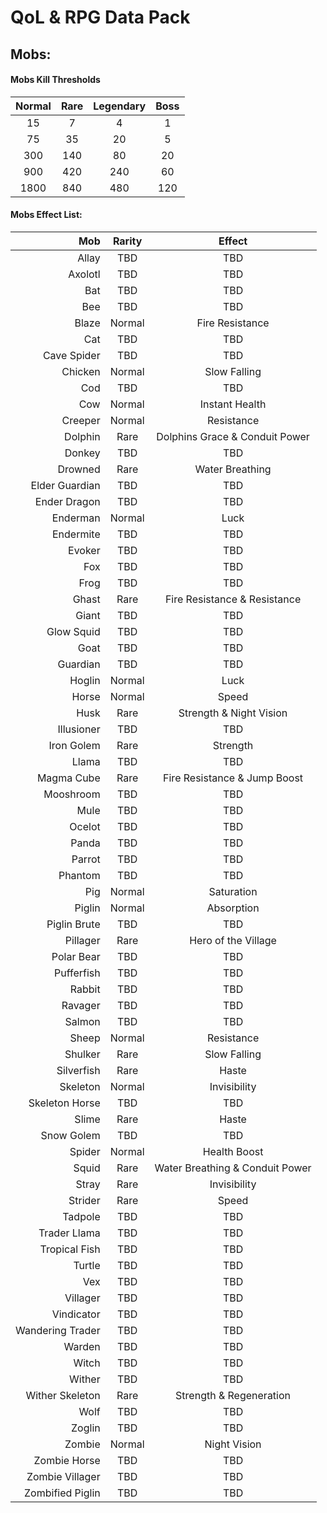 # QoL & RPG Data Pack
## Mobs:
#### Mobs Kill Thresholds
| Normal | Rare | Legendary | Boss |
| :---: | :---: | :---: | :---: |
| 15 | 7 | 4 | 1 |
| 75 | 35 | 20 | 5 |
| 300 | 140 | 80 | 20 |
| 900 | 420 | 240 | 60 |
| 1800 | 840 | 480 | 120 |

#### Mobs Effect List:
| Mob | Rarity | Effect |
| ---: | :---: | :---: |
| Allay | TBD | TBD |
| Axolotl | TBD | TBD |
| Bat | TBD | TBD |
| Bee | TBD | TBD |
| Blaze | Normal | Fire Resistance |
| Cat | TBD | TBD |
| Cave Spider | TBD | TBD |
| Chicken | Normal | Slow Falling |
| Cod | TBD | TBD |
| Cow | Normal | Instant Health |
| Creeper | Normal | Resistance |
| Dolphin | Rare | Dolphins Grace & Conduit Power |
| Donkey | TBD | TBD |
| Drowned | Rare | Water Breathing |
| Elder Guardian | TBD | TBD |
| Ender Dragon | TBD | TBD |
| Enderman | Normal | Luck |
| Endermite | TBD | TBD |
| Evoker | TBD | TBD |
| Fox | TBD | TBD |
| Frog | TBD | TBD |
| Ghast | Rare | Fire Resistance & Resistance |
| Giant | TBD | TBD |
| Glow Squid | TBD | TBD |
| Goat | TBD | TBD |
| Guardian | TBD | TBD |
| Hoglin | Normal | Luck |
| Horse | Normal | Speed |
| Husk | Rare | Strength & Night Vision |
| Illusioner | TBD | TBD |
| Iron Golem | Rare | Strength |
| Llama | TBD | TBD |
| Magma Cube | Rare | Fire Resistance & Jump Boost |
| Mooshroom | TBD | TBD |
| Mule | TBD | TBD |
| Ocelot | TBD | TBD |
| Panda | TBD | TBD |
| Parrot | TBD | TBD |
| Phantom | TBD | TBD |
| Pig | Normal | Saturation |
| Piglin | Normal | Absorption |
| Piglin Brute | TBD | TBD |
| Pillager | Rare | Hero of the Village |
| Polar Bear | TBD | TBD |
| Pufferfish | TBD | TBD |
| Rabbit | TBD | TBD |
| Ravager | TBD | TBD |
| Salmon | TBD | TBD |
| Sheep | Normal | Resistance |
| Shulker | Rare | Slow Falling |
| Silverfish | Rare | Haste |
| Skeleton | Normal | Invisibility |
| Skeleton Horse | TBD | TBD |
| Slime | Rare | Haste |
| Snow Golem | TBD | TBD |
| Spider | Normal | Health Boost |
| Squid | Rare | Water Breathing & Conduit Power |
| Stray | Rare | Invisibility |
| Strider | Rare | Speed |
| Tadpole | TBD | TBD |
| Trader Llama | TBD | TBD |
| Tropical Fish | TBD | TBD |
| Turtle | TBD | TBD |
| Vex | TBD | TBD |
| Villager | TBD | TBD |
| Vindicator | TBD | TBD |
| Wandering Trader | TBD | TBD |
| Warden | TBD | TBD |
| Witch | TBD | TBD |
| Wither | TBD | TBD |
| Wither Skeleton | Rare | Strength & Regeneration |
| Wolf | TBD | TBD |
| Zoglin | TBD | TBD |
| Zombie | Normal | Night Vision |
| Zombie Horse | TBD | TBD |
| Zombie Villager | TBD | TBD |
| Zombified Piglin | TBD | TBD |
